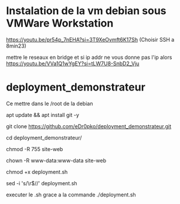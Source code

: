 # Instalation de la vm debian sous VMWare Workstation
https://youtu.be/pr54p_7nEHA?si=3T9XeOvmft6K17Sh (Choisir SSH a 8min23)

mettre le reseaux en bridge et si ip addr ne vous donne pas l'ip alors https://youtu.be/VVa1Q1wYgEY?si=tLW7U8-SnbD2_Vju



# deployment_demonstrateur
Ce mettre dans le /root de la debian

apt update && apt install git -y

git clone https://github.com/eDr0pko/deployment_demonstrateur.git

cd deployment_demonstrateur/

chmod -R 755 site-web

chown -R www-data:www-data site-web

chmod +x deployment.sh

sed -i 's/\r$//' deployment.sh

executer le .sh grace a la commande ./deployment.sh
